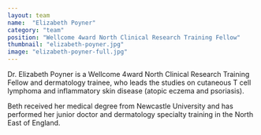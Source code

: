 ```yaml
---
layout: team
name:  "Elizabeth Poyner"
category: "team"
position: "Wellcome 4ward North Clinical Research Training Fellow"
thumbnail: "elizabeth-poyner.jpg"
image: "elizabeth-poyner-full.jpg"
---
```

Dr. Elizabeth Poyner is a Wellcome 4ward North Clinical Research Training Fellow and dermatology trainee, who leads the studies on cutaneous T cell lymphoma and inflammatory skin disease (atopic eczema and psoriasis).

Beth received her medical degree from Newcastle University and has performed her junior doctor and dermatology specialty training in the North East of England.
